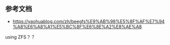 ## 参考文档

- <https://yaohuablog.com/zh/beegfs%E9%AB%98%E5%8F%AF%E7%94%A8%E6%A8%A1%E5%BC%8F%E6%8E%A2%E8%AE%A8>

using ZFS？？

